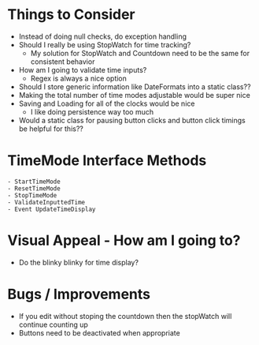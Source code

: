 
# Things to Consider
- Instead of doing null checks, do exception handling
- Should I really be using StopWatch for time tracking?
    - My solution for StopWatch and Countdown need to be the same for consistent behavior 
- How am I going to validate time inputs? 
    - Regex is always a nice option
- Should I store generic information like DateFormats into a static class??
- Making the total number of time modes adjustable would be super nice 
- Saving and Loading for all of the clocks would be nice 
    - I like doing persistence way too much
- Would a static class for pausing button clicks and button click timings be helpful for this??
# TimeMode Interface Methods
    - StartTimeMode
    - ResetTimeMode
    - StopTimeMode
    - ValidateInputtedTime
    - Event UpdateTimeDisplay

# Visual Appeal - How am I going to?
- Do the blinky blinky for time display?

# Bugs / Improvements
- If you edit without stoping the countdown then the stopWatch will continue counting up
- Buttons need to be deactivated when appropriate